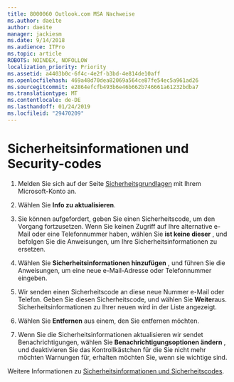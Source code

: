 ```yaml
---
title: 8000060 Outlook.com MSA Nachweise
ms.author: daeite
author: daeite
manager: jackiesm
ms.date: 9/14/2018
ms.audience: ITPro
ms.topic: article
ROBOTS: NOINDEX, NOFOLLOW
localization_priority: Priority
ms.assetid: a4403b0c-6f4c-4e2f-b3bd-4e814de10aff
ms.openlocfilehash: 469a48d70dea82069a564ce87fe54ec5a961ad26
ms.sourcegitcommit: e2864efcfb493b6e46b662b746661a61232bdba7
ms.translationtype: MT
ms.contentlocale: de-DE
ms.lasthandoff: 01/24/2019
ms.locfileid: "29470209"
---
```

# <a name="security-info-and-security-codes"></a>Sicherheitsinformationen und Security-codes

1. Melden Sie sich auf der Seite [Sicherheitsgrundlagen](https://account.microsoft.com/security) mit Ihrem Microsoft-Konto an. 
    
2. Wählen Sie **Info zu aktualisieren**. 
    
3. Sie können aufgefordert, geben Sie einen Sicherheitscode, um den Vorgang fortzusetzen. Wenn Sie keinen Zugriff auf Ihre alternative e-Mail oder eine Telefonnummer haben, wählen Sie **ist keine dieser** , und befolgen Sie die Anweisungen, um Ihre Sicherheitsinformationen zu ersetzen. 
    
4. Wählen Sie **Sicherheitsinformationen hinzufügen** , und führen Sie die Anweisungen, um eine neue e-Mail-Adresse oder Telefonnummer eingeben. 
    
5. Wir senden einen Sicherheitscode an diese neue Nummer e-Mail oder Telefon. Geben Sie diesen Sicherheitscode, und wählen Sie **Weiter**aus. Sicherheitsinformationen zu Ihrer neuen wird in der Liste angezeigt. 
    
6. Wählen Sie **Entfernen** aus einem, den Sie entfernen möchten. 
    
7. Wenn Sie die Sicherheitsinformationen aktualisieren wir sendet Benachrichtigungen, wählen Sie **Benachrichtigungsoptionen ändern** , und deaktivieren Sie das Kontrollkästchen für die Sie nicht mehr möchten Warnungen für, erhalten möchten Sie, wenn sie wichtige sind. 
    
Weitere Informationen zu [Sicherheitsinformationen und Sicherheitscodes](https://support.microsoft.com/help/12428/).
  


